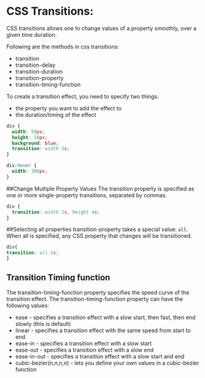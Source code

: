 # CSS Transitions:
CSS transitions allows one to change values of a property smoothly, over a given time duration.

Following are the methods in css transitions:
* transition
* transition-delay
* transition-duration
* transition-property
* transition-timing-function

To create a transition effect, you need to specify two things:
* the property you want to add the effect to
* the duration/timing of the effect

```css
div {
  width: 50px;
  height: 50px;
  background: blue;
  transition: width 3s;
}
```
```css
div:hover {
  width: 300px;
}
```

##Change Multiple Property Values
The transition property is specified as one or more single-property transitions, separated by commas.

```css
div {
  transition: width 2s, height 4s;
}
```
##Selecting all properties
transition-property takes a special value: `all`. When all is specified, any CSS property that changes will be transitioned.

```css
div{
transition: all 2s; 
}
```

## Transition Timing function
The transition-timing-function property specifies the speed curve of the transition effect.
The transition-timing-function property can have the following values:

* ease - specifies a transition effect with a slow start, then fast, then end slowly (this is default)
* linear - specifies a transition effect with the same speed from start to end
* ease-in - specifies a transition effect with a slow start
* ease-out - specifies a transition effect with a slow end
* ease-in-out - specifies a transition effect with a slow start and end
* cubic-bezier(n,n,n,n) - lets you define your own values in a cubic-bezier function



